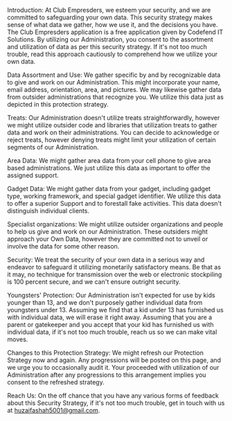 Introduction:
At Club Empresders, we esteem your security, and we are committed to safeguarding your own data. This security strategy makes sense of what data we gather, how we use it, and the decisions you have. The Club Empresders application is a free application given by Codefend IT Solutions. By utilizing our Administration, you consent to the assortment and utilization of data as per this security strategy. If it's not too much trouble, read this approach cautiously to comprehend how we utilize your own data.

Data Assortment and Use:
We gather specific by and by recognizable data to give and work on our Administration. This might incorporate your name, email address, orientation, area, and pictures. We may likewise gather data from outsider administrations that recognize you. We utilize this data just as depicted in this protection strategy.

Treats:
Our Administration doesn't utilize treats straightforwardly, however we might utilize outsider code and libraries that utilization treats to gather data and work on their administrations. You can decide to acknowledge or reject treats, however denying treats might limit your utilization of certain segments of our Administration.

Area Data:
We might gather area data from your cell phone to give area based administrations. We just utilize this data as important to offer the assigned support.

Gadget Data:
We might gather data from your gadget, including gadget type, working framework, and special gadget identifier. We utilize this data to offer a superior Support and to forestall fake activities. This data doesn't distinguish individual clients.

Specialist organizations:
We might utilize outsider organizations and people to help us give and work on our Administration. These outsiders might approach your Own Data, however they are committed not to unveil or involve the data for some other reason.

Security:
We treat the security of your own data in a serious way and endeavor to safeguard it utilizing monetarily satisfactory means. Be that as it may, no technique for transmission over the web or electronic stockpiling is 100 percent secure, and we can't ensure outright security.

Youngsters' Protection:
Our Administration isn't expected for use by kids younger than 13, and we don't purposely gather individual data from youngsters under 13. Assuming we find that a kid under 13 has furnished us with individual data, we will erase it right away. Assuming that you are a parent or gatekeeper and you accept that your kid has furnished us with individual data, if it's not too much trouble, reach us so we can make vital moves.

Changes to this Protection Strategy:
We might refresh our Protection Strategy now and again. Any progressions will be posted on this page, and we urge you to occasionally audit it. Your proceeded with utilization of our Administration after any progressions to this arrangement implies you consent to the refreshed strategy.

Reach Us:
On the off chance that you have any various forms of feedback about this Security Strategy, if it's not too much trouble, get in touch with us at
huzaifashah5001@gmail.com.
